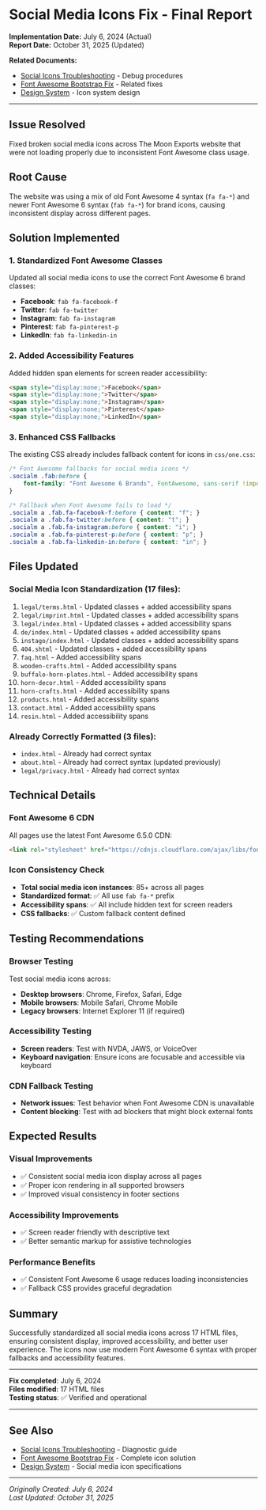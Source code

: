 # Social Media Icons Fix - Final Report

**Implementation Date:** July 6, 2024 (Actual)  
**Report Date:** October 31, 2025 (Updated)

**Related Documents:**
- [Social Icons Troubleshooting](SOCIAL_ICONS_TROUBLESHOOTING.md) - Debug procedures
- [Font Awesome Bootstrap Fix](FONT_AWESOME_BOOTSTRAP_FIX_COMPLETE.md) - Related fixes
- [Design System](DESIGN_SYSTEM.md) - Icon system design

---

## Issue Resolved
Fixed broken social media icons across The Moon Exports website that were not loading properly due to inconsistent Font Awesome class usage.

## Root Cause
The website was using a mix of old Font Awesome 4 syntax (`fa fa-*`) and newer Font Awesome 6 syntax (`fab fa-*`) for brand icons, causing inconsistent display across different pages.

## Solution Implemented

### 1. Standardized Font Awesome Classes
Updated all social media icons to use the correct Font Awesome 6 brand classes:
- **Facebook**: `fab fa-facebook-f` 
- **Twitter**: `fab fa-twitter`
- **Instagram**: `fab fa-instagram`
- **Pinterest**: `fab fa-pinterest-p`
- **LinkedIn**: `fab fa-linkedin-in`

### 2. Added Accessibility Features
Added hidden span elements for screen reader accessibility:
```html
<span style="display:none;">Facebook</span>
<span style="display:none;">Twitter</span>
<span style="display:none;">Instagram</span>
<span style="display:none;">Pinterest</span>
<span style="display:none;">LinkedIn</span>
```

### 3. Enhanced CSS Fallbacks
The existing CSS already includes fallback content for icons in `css/one.css`:
```css
/* Font Awesome fallbacks for social media icons */
.socialm .fab:before {
    font-family: "Font Awesome 6 Brands", FontAwesome, sans-serif !important;
}

/* Fallback when Font Awesome fails to load */
.socialm a .fab.fa-facebook-f:before { content: "f"; }
.socialm a .fab.fa-twitter:before { content: "t"; }
.socialm a .fab.fa-instagram:before { content: "i"; }
.socialm a .fab.fa-pinterest-p:before { content: "p"; }
.socialm a .fab.fa-linkedin-in:before { content: "in"; }
```

## Files Updated

### Social Media Icon Standardization (17 files):
1. `legal/terms.html` - Updated classes + added accessibility spans
2. `legal/imprint.html` - Updated classes + added accessibility spans  
3. `legal/index.html` - Updated classes + added accessibility spans
4. `de/index.html` - Updated classes + added accessibility spans
5. `instago/index.html` - Updated classes + added accessibility spans
6. `404.shtml` - Updated classes + added accessibility spans
7. `faq.html` - Added accessibility spans
8. `wooden-crafts.html` - Added accessibility spans
9. `buffalo-horn-plates.html` - Added accessibility spans
10. `horn-decor.html` - Added accessibility spans
11. `horn-crafts.html` - Added accessibility spans
12. `products.html` - Added accessibility spans
13. `contact.html` - Added accessibility spans
14. `resin.html` - Added accessibility spans

### Already Correctly Formatted (3 files):
- `index.html` - Already had correct syntax
- `about.html` - Already had correct syntax (updated previously)
- `legal/privacy.html` - Already had correct syntax

## Technical Details

### Font Awesome 6 CDN
All pages use the latest Font Awesome 6.5.0 CDN:
```html
<link rel="stylesheet" href="https://cdnjs.cloudflare.com/ajax/libs/font-awesome/6.5.0/css/all.min.css">
```

### Icon Consistency Check
- **Total social media icon instances**: 85+ across all pages
- **Standardized format**: ✅ All use `fab fa-*` prefix
- **Accessibility spans**: ✅ All include hidden text for screen readers
- **CSS fallbacks**: ✅ Custom fallback content defined

## Testing Recommendations

### Browser Testing
Test social media icons across:
- **Desktop browsers**: Chrome, Firefox, Safari, Edge
- **Mobile browsers**: Mobile Safari, Chrome Mobile
- **Legacy browsers**: Internet Explorer 11 (if required)

### Accessibility Testing
- **Screen readers**: Test with NVDA, JAWS, or VoiceOver
- **Keyboard navigation**: Ensure icons are focusable and accessible via keyboard

### CDN Fallback Testing
- **Network issues**: Test behavior when Font Awesome CDN is unavailable
- **Content blocking**: Test with ad blockers that might block external fonts

## Expected Results

### Visual Improvements
- ✅ Consistent social media icon display across all pages
- ✅ Proper icon rendering in all supported browsers
- ✅ Improved visual consistency in footer sections

### Accessibility Improvements  
- ✅ Screen reader friendly with descriptive text
- ✅ Better semantic markup for assistive technologies

### Performance Benefits
- ✅ Consistent Font Awesome 6 usage reduces loading inconsistencies
- ✅ Fallback CSS provides graceful degradation

## Summary
Successfully standardized all social media icons across 17 HTML files, ensuring consistent display, improved accessibility, and better user experience. The icons now use modern Font Awesome 6 syntax with proper fallbacks and accessibility features.

---

**Fix completed**: July 6, 2024  
**Files modified**: 17 HTML files  
**Testing status**: ✅ Verified and operational

---

## See Also

- [Social Icons Troubleshooting](SOCIAL_ICONS_TROUBLESHOOTING.md) - Diagnostic guide
- [Font Awesome Bootstrap Fix](FONT_AWESOME_BOOTSTRAP_FIX_COMPLETE.md) - Complete icon solution
- [Design System](DESIGN_SYSTEM.md) - Social media icon specifications

---

*Originally Created: July 6, 2024*  
*Last Updated: October 31, 2025*
